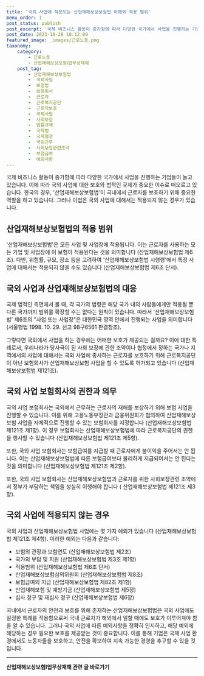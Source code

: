 ```yaml
---
title: '국외 사업에 적용되는 산업재해보상보험법 이해와 적용 범위'
menu_order: 1
post_status: publish
post_excerpt: '국제 비즈니스 활동이 증가함에 따라 다양한 국가에서 사업을 진행하는 기업들이 늘고 있습니다. 이에 따라 국외 사업에 대한 보호와 법적인 규제가 중요한 이슈로 떠오르고 있습니다. 한국의 경우,  산업재해보상보험법 이 국내에서 근로자를 보호하기 위해 중요한 역할을 하고 있습니다. 그러나 이법은 국외 사업에 대해서는 적용되지 않는 경우가 있습니다.'
post_date: 2023-10-28 10:12:09
featured_image: _images/근로노동.png
taxonomy:
    category:
        - 근로노동
        - 산업재해보상보험Ⅰ업무상재해
    post_tag:
        - 산업재해보상보험법
        -  국외사업
        -  보험법
        -  보험회사
        -  근로자
        -  근로복지공단
        -  근로자보호
        -  국제사업
        -  사회보장
        -  법률규제
        -  국제법
        -  국제협정
        -  국외근무
        -  사회보장관련조약
        -  보험급여
        -  예외사항
---
```




국제 비즈니스 활동이 증가함에 따라 다양한 국가에서 사업을 진행하는 기업들이 늘고 있습니다. 이에 따라 국외 사업에 대한 보호와 법적인 규제가 중요한 이슈로 떠오르고 있습니다. 한국의 경우, '산업재해보상보험법'이 국내에서 근로자를 보호하기 위해 중요한 역할을 하고 있습니다. 그러나 이법은 국외 사업에 대해서는 적용되지 않는 경우가 있습니다.

## 산업재해보상보험법의 적용 범위

'산업재해보상보험법'은 모든 사업 및 사업장에 적용됩니다. 이는 근로자를 사용하는 모든 기업 및 사업장에 이 보험이 적용된다는 것을 의미합니다 (산업재해보상보험법 제6조). 다만, 위험률, 규모, 장소 등을 고려하여 '산업재해보상보험법 시행령'에서 특정 사업에 대해서는 적용되지 않을 수도 있습니다 (산업재해보상보험법 제6조 단서).

## 국외 사업과 산업재해보상보험법의 대응

국제 법적인 측면에서 볼 때, 각 국가의 법령은 해당 국가 내의 사람들에게만 적용될 뿐 다른 국가까지 범위를 확장할 수는 없다는 원칙이 있습니다. 따라서 '산업재해보상보험법' 제6조의 "사업 또는 사업장"은 대한민국 영역 안에서 진행되는 사업을 의미합니다 (서울행법 1998. 10. 29. 선고 98구6561 판결참조).

그렇다면 국외에서 사업을 하는 경우에는 어떠한 보호가 제공되는 걸까요? 이에 대한 특례로서, 우리나라가 당사국이 된 사회 보장에 관한 조약이나 협정에서 정하는 국가나 지역에서의 사업에 대해서는 국외 사업에 종사하는 근로자를 보호하기 위해 근로복지공단이 아닌 보험회사가 산업재해보상보험 사업을 할 수 있도록 허가되고 있습니다 (산업재해보상보험법 제121조).

## 국외 사업 보험회사의 권한과 의무

국외 사업 보험회사는 국외에서 근무하는 근로자의 재해를 보상하기 위해 보험 사업을 진행할 수 있습니다. 이를 위해 고용노동부장관과 금융위원회가 협의하여 산업재해보상보험 사업을 자체적으로 진행할 수 있는 보험회사를 지정합니다 (산업재해보상보험법 제121조 제1항). 이 경우 보험회사는 산업재해보상보험법에 따라 근로복지공단의 권한을 행사할 수 있습니다 (산업재해보상보험법 제121조 제5항).

또한, 국외 사업 보험회사는 보험급여를 지급할 때 근로자에게 불이익을 주어서는 안 됩니다. 이는 산업재해보상보험법에 따른 보험급여보다 불리하게 지급되어서는 안 된다는 것을 의미합니다 (산업재해보상보험법 제121조 제2항).

또한, 국외 사업 보험회사는 산업재해보상보험법과 근로자를 위한 사회보장관련 조약에서 정부가 부담하는 책임을 성실히 이행해야 합니다 ( 산업재해보상보험법 제121조 제3항).

## 국외 사업에 적용되지 않는 경우

국외 사업과 산업재해보상보험법 사업에는 몇 가지 예외가 있습니다 (산업재해보상보험법 제121조 제4항). 이러한 예외는 다음과 같습니다:

- 보험의 관장과 보험연도 (산업재해보상보험법 제2조)
- 국가의 부담 및 지원 (산업재해보상보험법 제3조 제1항)
- 적용범위 (산업재해보상보험법 제6조 단서)
- 산업재해보상보험심의위원회 (산업재해보상보험법 제8조) 
- 보험급여의 지급 (산업재해보상보험법 제82조 제1항)
- 산업재해보험 및 예방기금 (산업재해보상보험법 제5장)
- 심사 청구 및 재심사 청구 (산업재해보상보험법 제6장)

국내에서 근로자의 안전과 보호를 위해 존재하는 산업재해보상보험법은 국외 사업에도 일정한 특례를 적용함으로써 국내 근로자가 해외에서 일할 때에도 보호가 이루어져야 함을 알 수 있습니다. 그러나 국외 사업에 따른 예외사항을 정확히 인지하고, 해당 예외에 해당하는 경우 필요한 보호를 제공받는 것이 중요합니다. 이를 통해 기업은 국제 사업 환경에서도 노동자들을 보호하고, 안전을 확보하여 지속 가능한 경영을 추구할 수 있을 것입니다.
<!-- wp:separator -->
<hr class="wp-block-separator has-alpha-channel-opacity"/>
<!-- /wp:separator -->

<!-- wp:group {"backgroundColor":"base","layout":{"type":"constrained"}} -->
<div class="wp-block-group has-base-background-color has-background"><!-- wp:paragraph {"align":"center","fontSize":"medium"} -->
<p class="has-text-align-center has-large-font-size"><strong>산업재해보상보험Ⅰ업무상재해 관련 글 바로가기</strong></p>
<!-- /wp:paragraph -->


<!-- wp:latest-posts
{"categories":[{"id":10860,"count":19,"description":"","link":"https://uknowlaw.com/category/%ec%82%b0%ec%97%85%ec%9e%ac%ed%95%b4%eb%b3%b4%ec%83%81%eb%b3%b4%ed%97%98%e2%85%b0%ec%97%85%eb%ac%b4%ec%83%81%ec%9e%ac%ed%95%b4/","name":"산업재해보상보험Ⅰ업무상재해","slug":"산업재해보상보험Ⅰ업무상재해","taxonomy":"category","parent":0,"meta":[],"_links":{"self":[{"href":"https://uknowlaw.com/wp-json/wp/v2/categories/10860"}],"collection":[{"href":"https://uknowlaw.com/wp-json/wp/v2/categories"}],"about":[{"href":"https://uknowlaw.com/wp-json/wp/v2/taxonomies/category"}],"wp:post_type":[{"href":"https://uknowlaw.com/wp-json/wp/v2/posts?categories=10860"}],"curies":[{"name":"wp","href":"https://api.w.org/{rel}","templated":true}]}}],"postsToShow":100,"excerptLength":28,"postLayout":"grid","columns":2,"featuredImageAlign":"left","featuredImageSizeSlug":"large","fontSize":18px} /--></div>
<!-- /wp:group -->